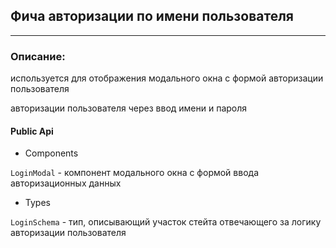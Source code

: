 ## Фича авторизации по имени пользователя

_____

### Описание: 
используется для отображения модального окна с формой авторизации пользователя

авторизации пользователя через ввод имени и пароля


#### Public Api 

- Components

 `LoginModal` - компонент модального окна с формой ввода авторизационных данных
 
- Types 

`LoginSchema` - тип, описывающий участок стейта отвечающего за логику авторизации пользователя






